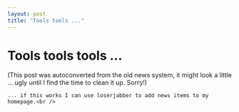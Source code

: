 ```yaml
---
layout: post
title: "Tools tools ..."
---
```

<h1>Tools tools tools ...</h1>
(This post was autoconverted from the old news system,
it might look a little ... ugly until I find the time
to clean it up.
Sorry!)

    ... if this works I can use loserjabber to add news items to my homepage.<br />

